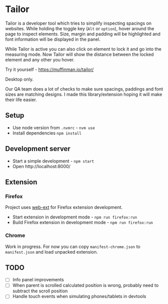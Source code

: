 # Tailor

Tailor is a developer tool which tries to simplify inspecting spacings on websites. While holding the toggle key (`Alt` or `option`), hover around the page to inspect elements. Size, margin and padding will be highlighted and font information will be displayed in the panel.

While Tailor is active you can also click on element to lock it and go into the measuring mode. Now Tailor will show the distance between the locked element and any other you hover.

Try it yourself - https://muffinman.io/tailor/

Desktop only.

Our QA team does a lot of checks to make sure spacings, paddings and font sizes are matching designs. I made this library/extension hoping it will make their life easier.

## Setup

- Use node version from `.nvmrc` - `nvm use`
- Install dependencies `npm install`

## Development server

- Start a simple development - `npm start`
- Open http://localhost:8000/

## Extension

### Firefox

Project uses [web-ext](https://github.com/mozilla/web-ext) for Firefox extension development.

- Start extension in development mode - `npm run firefox:run`
- Build Firefox extension in development mode - `npm run firefox:run`

### Chrome

Work in progress. For now you can copy `manifest-chrome.json` to `manifest.json` and load unpacked extension.

## TODO

- [ ] Info panel improvements
- [ ] When parent is scrolled calculated position is wrong, probably need to subtract the scroll position
- [ ] Handle touch events when simulating phones/tablets in devtools
